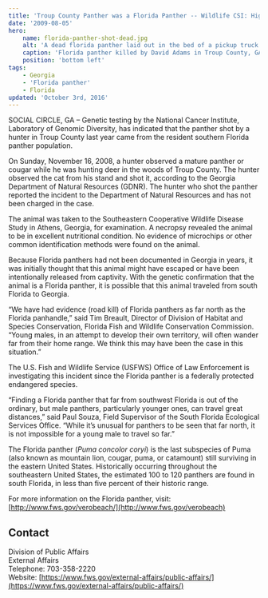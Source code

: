 ```yaml
---
title: 'Troup County Panther was a Florida Panther -- Wildlife CSI: High-Tech Genetic Testing Used to Determine Cat’s Parentage'
date: '2009-08-05'
hero:
    name: florida-panther-shot-dead.jpg
    alt: 'A dead florida panther laid out in the bed of a pickup truck.'
    caption: 'Florida panther killed by David Adams in Troup County, GA on Nov. 16, 2008. Photo by Georgia DNR.'
    position: 'bottom left'
tags:
    - Georgia
    - 'Florida panther'
    - Florida
updated: 'October 3rd, 2016'
---
```


SOCIAL CIRCLE, GA – Genetic testing by the National Cancer Institute, Laboratory of Genomic Diversity, has indicated that the panther shot by a hunter in Troup County last year came from the resident southern Florida panther population.

On Sunday, November 16, 2008, a hunter observed a mature panther or cougar while he was hunting deer in the woods of Troup County. The hunter observed the cat from his stand and shot it, according to the Georgia Department of Natural Resources (GDNR). The hunter who shot the panther reported the incident to the Department of Natural Resources and has not been charged in the case.

The animal was taken to the Southeastern Cooperative Wildlife Disease Study in Athens, Georgia, for examination. A necropsy revealed the animal to be in excellent nutritional condition. No evidence of microchips or other common identification methods were found on the animal.

Because Florida panthers had not been documented in Georgia in years, it was initially thought that this animal might have escaped or have been intentionally released from captivity. With the genetic confirmation that the animal is a Florida panther, it is possible that this animal traveled from south Florida to Georgia.

“We have had evidence (road kill) of Florida panthers as far north as the Florida panhandle,” said Tim Breault, Director of Division of Habitat and Species Conservation, Florida Fish and Wildlife Conservation Commission. “Young males, in an attempt to develop their own territory, will often wander far from their home range. We think this may have been the case in this situation.”

The U.S. Fish and Wildlife Service (USFWS) Office of Law Enforcement is investigating this incident since the Florida panther is a federally protected endangered species.

“Finding a Florida panther that far from southwest Florida is out of the ordinary, but male panthers, particularly younger ones, can travel great distances,” said Paul Souza, Field Supervisor of the South Florida Ecological Services Office. “While it’s unusual for panthers to be seen that far north, it is not impossible for a young male to travel so far.”

The Florida panther (_Puma concolor coryi_) is the last subspecies of Puma (also known as mountain lion, cougar, puma, or catamount) still surviving in the eastern United States. Historically occurring throughout the southeastern United States, the estimated 100 to 120 panthers are found in south Florida, in less than five percent of their historic range.

For more information on the Florida panther, visit: [http://www.fws.gov/verobeach/](http://www.fws.gov/verobeach)

## Contact

Division of Public Affairs  
External Affairs  
Telephone: 703-358-2220  
Website: [https://www.fws.gov/external-affairs/public-affairs/](https://www.fws.gov/external-affairs/public-affairs/)
